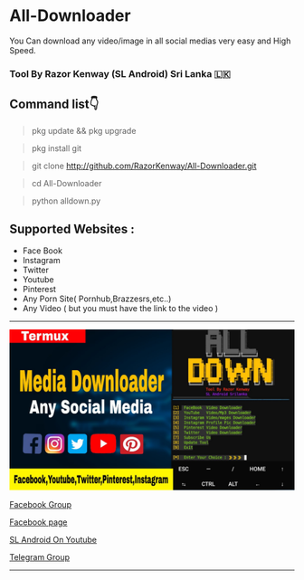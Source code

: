 # All-Downloader
You Can download any video/image in all social medias very easy and High Speed.

###          Tool By Razor Kenway (SL Android) Sri Lanka 🇱🇰 
## Command list👇

> pkg update && pkg upgrade

> pkg install git

> git clone http://github.com/RazorKenway/All-Downloader.git

> cd All-Downloader



> python alldown.py


## Supported Websites :
  * Face Book
  * Instagram
  * Twitter
  * Youtube
  * Pinterest
  * Any Porn Site( Pornhub,Brazzesrs,etc..)
  * Any Video ( but you must have the link to the video )
 
<hr colour="Red">

<img src="All-Downloader.jpg" size ="14">

<br>


<a href="https://www.facebook.com/groups/277920623081269/?ref=share">Facebook Group </a>

<a href="https://www.facebook.com/SLAndroidD/">Facebook page </a>

<a href="https://www.youtube.com/c/SLAndroid"> SL Android On Youtube  </a>

<a href="https://t.me/joinchat/MaJux1c8gdMW2GSqCpEBxQ"> Telegram Group </a>

<hr colour="Red" size="10">



